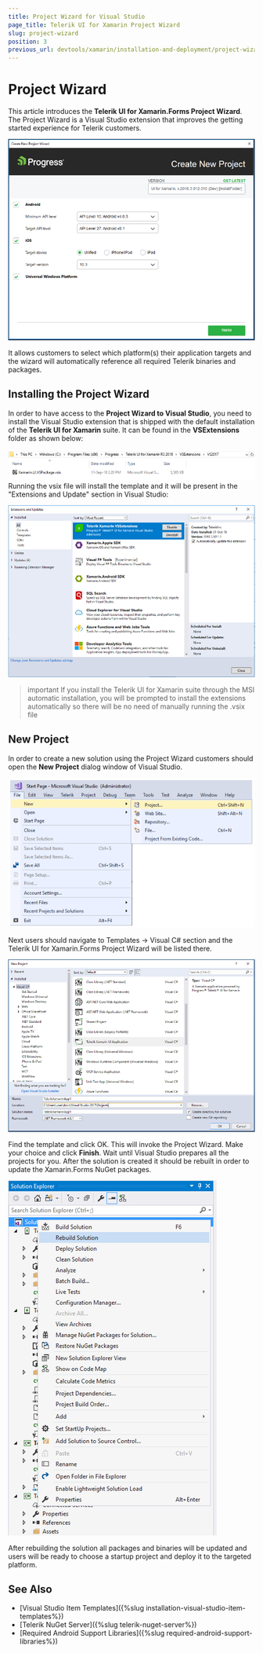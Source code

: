 ```yaml
---
title: Project Wizard for Visual Studio
page_title: Telerik UI for Xamarin Project Wizard
slug: project-wizard
position: 3
previous_url: devtools/xamarin/installation-and-deployment/project-wizard
---
```


# Project Wizard

This article introduces the **Telerik UI for Xamarin.Forms Project Wizard**. The Project Wizard is a Visual Studio extension that improves the getting started experience for Telerik customers.

![Visual Studio Project Wizard](../images/visual-studio-project-wizard.png)

It allows customers to select which platform(s) their application targets and the wizard will automatically reference all required Telerik binaries and packages.

## Installing the Project Wizard

In order to have access to the **Project Wizard to Visual Studio**, you need to install the Visual Studio extension that is shipped with the default installation of the **Telerik UI for Xamarin** suite. It can be found in the **VSExtensions** folder as shown below:

![Xamarin VSPackage](images/extensions.png)
Running the vsix file will install the template and it will be present in the "Extensions and Update" section in Visual Studio:
 
![Visual Studio New Project create](images/extensions_installed.png)

>important If you install the Telerik UI for Xamarin suite through the MSI automatic installation, you will be prompted to install the extensions automatically so there will be no need of manually running the .vsix file

## New Project

In order to create a new solution using the Project Wizard customers should open the **New Project** dialog window of Visual Studio.

![Visual Studio New Project create](../images/visual-studio-new-project-create.png)

Next users should navigate to Templates -> Visual C# section and the Telerik UI for Xamarin.Forms Project Wizard will be listed there.

![Visual Studio New Project](../images/visual-studio-new-project-dialog.png)

Find the template and click OK. This will invoke the Project Wizard. Make your choice and click **Finish**. Wait until Visual Studio prepares all the projects for you. After the solution is created it should be rebuilt in order to update the Xamarin.Forms NuGet packages.

![Newly created solution](../images/visual-studio-created-solution.png)

After rebuilding the solution all packages and binaries will be updated and users will be ready to choose a startup project and deploy it to the targeted platform.

## See Also
- [Visual Studio Item Templates]({%slug installation-visual-studio-item-templates%})
- [Telerik NuGet Server]({%slug telerik-nuget-server%})
- [Required Android Support Libraries]({%slug required-android-support-libraries%})


